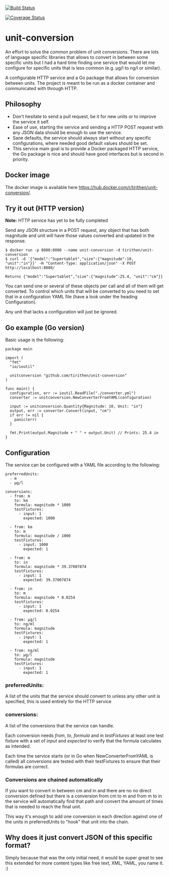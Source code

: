 [![Build Status](https://travis-ci.org/tirithen/unit-conversion.svg?branch=master)](https://travis-ci.org/tirithen/unit-conversion)

[![Coverage Status](https://coveralls.io/repos/github/tirithen/unit-conversion/badge.svg?branch=master)](https://coveralls.io/github/tirithen/unit-conversion?branch=master)

# unit-conversion

An effort to solve the common problem of unit conversions. There are lots of language specific libraries that allows to convert in between some specific units but I had a hard time finding one service that would let me configure for specific units that is less common (e.g. µg/l to ng/l or similar).

A configurable HTTP service and a Go package that allows for conversion between units. The project is meant to be run as a docker container and communicated with through HTTP.

## Philosophy

* Don't hesitate to send a pull request, be it for new units or to improve the service it self.
* Ease of use, starting the service and sending a HTTP POST request with any JSON data should be enough to use the service.
* Sane defaults, the service should always start without any specific configurations, where needed good default values should be set.
* This service main goal is to provide a Docker packaged HTTP service, the Go package is nice and should have good interfaces but is second in priority.

## Docker image

The docker image is available here https://hub.docker.com/r/tirithen/unit-conversion/.

## Try it out (HTTP version)

**Note:** HTTP service has yet to be fully completed

Send any JSON structure in a POST request, any object that has both magnitude and unit will have those values converted and updated in the response.

    $ docker run -p 8080:8080 --name unit-conversion -d tirithen/unit-conversion
    $ curl -d '{"model":"Supertablet","size":{"magnitude":10, "unit":"in"}}' -H "Content-Type: application/json" -X POST http://localhost:8080/

    Returns {"model":"Supertablet","size":{"magnitude":25.4, "unit":"cm"}}

You can send one or several of these objects per call and all of them will get converted. To control which units that will be converted to you need to set that in a configuration YAML file (have a look under the heading Configuration).

Any unit that lacks a configuration will just be ignored.

## Go example (Go version)

Basic usage is the following:

    package main

    import (
      "fmt"
      "io/ioutil"

      unitconversion "github.com/tirithen/unit-conversion"
    )

    func main() {
      configuration, err := ioutil.ReadFile("./converter.yml")
      converter := unitconversion.NewConverterFromYAML(configuration)

      input := unitconversion.Quantity{Magnitude: 10, Unit: "in"}
      output, err := converter.Convert(input, "cm")
      if err != nil {
        panic(err)
      }

      fmt.Print(output.Magnitude + " " + output.Unit) // Prints: 25.4 in
    }

## Configuration

The service can be configured with a YAML file according to the following:

    preferredUnits:
      - m
      - µg/l

    conversions:
      - from: m
        to: km
        formula: magnitude * 1000
        testFixtures:
          - input: 1
            expected: 1000

      - from: km
        to: m
        formula: magnitude / 1000
        testFixtures:
          - input: 1000
            expected: 1

      - from: m
        to: in
        formula: magnitude * 39.37007874
        testFixtures:
          - input: 1
            expected: 39.37007874

      - from: in
        to: m
        formula: magnitude * 0.0254
        testFixtures:
          - input: 1
            expected: 0.0254

      - from: µg/l
        to: ng/ml
        formula: magnitude
        testFixtures:
          - input: 1
            expected: 1

      - from: ng/ml
        to: µg/l
        formula: magnitude
        testFixtures:
          - input: 1
            expected: 1

### preferredUnits:

A list of the units that the service should convert to unless any other unit is specified, this is used entirely for the HTTP service

### conversions:

A list of the conversions that the service can handle.

Each conversion needs *from*, *to*, *formula* and in *testFixtures* at least one test fixture with a set of *input* and *expected* to verify that the formula calculates as intended.

Each time the service starts (or in Go when NewConverterFromYAML is called) all conversions are tested with their testFixtures to ensure that their formulas are correct.

### Conversions are chained automatically

If you want to convert in between cm and in and there are no no direct conversion defined but there is a conversion from cm to m and from m to in the service will automatically find that path and convert the amount of times that is needed to reach the final unit.

This way it's enough to add one conversion in each direction against one of the units in preferredUnits to "hook" that unit into the chain.

## Why does it just convert JSON of this specific format?

Simply because that was the only initial need, it would be super great to see this extended for more content types like free text, XML, YAML, you name it. :)
